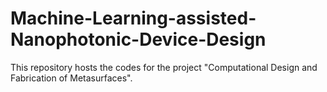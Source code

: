 # Machine-Learning-assisted-Nanophotonic-Device-Design
This repository hosts the codes for the project "Computational Design and Fabrication of Metasurfaces".
